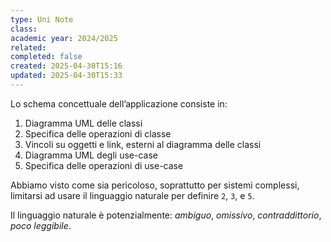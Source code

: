 ```yaml
---
type: Uni Note
class: 
academic year: 2024/2025
related: 
completed: false
created: 2025-04-30T15:16
updated: 2025-04-30T15:33
---
```

Lo schema concettuale dell’applicazione consiste in:
1. Diagramma UML delle classi
2. Specifica delle operazioni di classe
3. Vincoli su oggetti e link, esterni al diagramma delle classi
4. Diagramma UML degli use-case
5. Specifica delle operazioni di use-case

Abbiamo visto come sia pericoloso, soprattutto per sistemi complessi, limitarsi ad usare il linguaggio naturale per definire `2`, `3`, e `5`.

Il linguaggio naturale è potenzialmente: *ambiguo*, *omissivo*, *contraddittorio*, *poco leggibile*.

